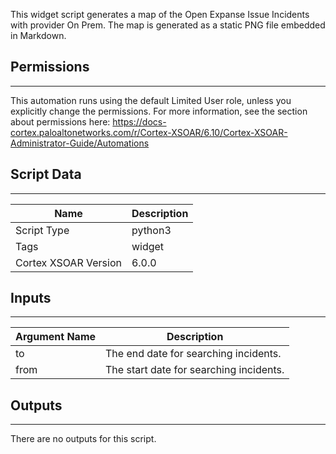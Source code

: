 This widget script generates a map of the Open Expanse Issue Incidents with provider On Prem. The map is generated as a static PNG file embedded in Markdown.

## Permissions
---

This automation runs using the default Limited User role, unless you explicitly change the permissions.
For more information, see the section about permissions here: [https://docs-cortex.paloaltonetworks.com/r/Cortex-XSOAR/6.10/Cortex-XSOAR-Administrator-Guide/Automations
](https://docs-cortex.paloaltonetworks.com/r/Cortex-XSOAR/6.10/Cortex-XSOAR-Administrator-Guide/Automations)

## Script Data
---

| **Name** | **Description** |
| --- | --- |
| Script Type | python3 |
| Tags | widget |
| Cortex XSOAR Version | 6.0.0 |

## Inputs
---

| **Argument Name** | **Description** |
| --- | --- |
| to | The end date for searching incidents. |
| from | The start date for searching incidents. |

## Outputs
---
There are no outputs for this script.
